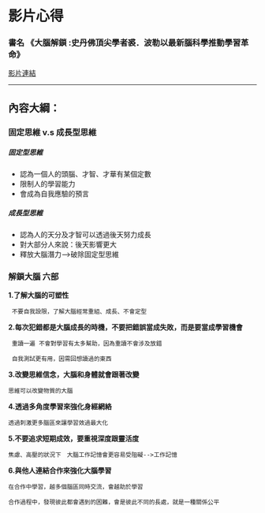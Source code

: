 # 影片心得
### 書名 《大腦解鎖 :史丹佛頂尖學者裘．波勒以最新腦科學推動學習革命》
[影片連結](https://www.youtube.com/watch?v=DgbSc6Ys710)

---

## 內容大綱：

### 固定思維 v.s 成長型思維

##### 固定型思維
* 認為一個人的頭腦、才智、才華有某個定數
* 限制人的學習能力
* 會成為自我應驗的預言

##### 成長型思維
* 認為人的天分及才智可以透過後天努力成長
* 對大部分人來說：後天影響更大
* 釋放大腦潛力-->破除固定型思維



### 解鎖大腦 六部

**1.了解大腦的可塑性**

     不要自我設限，了解大腦經常重組、成長、不會定型

**2.每次犯錯都是大腦成長的時機，不要把錯誤當成失敗，而是要當成學習機會**

     重讀一遍 不會對學習有太多幫助，因為重讀不會涉及放錯

     自我測試更有用，因需回想讀過的東西

**3.改變思維信念，大腦和身體就會跟著改變**

    思維可以改變物質的大腦

**4.透過多角度學習來強化身經網絡**

    透過刺激更多腦區來讓學習效過最大化

**5.不要追求短期成效，要重視深度跟靈活度**

    焦慮、高壓的狀況下　大腦工作記憶會更容易受阻礙-->工作記憶

**6.與他人連結合作來強化大腦學習**

    在合作中學習，越多個腦區同時交流，會越助於學習

    合作過程中，發現彼此都會遇到的困難，會是彼此不同的長處，就是一種關係公平